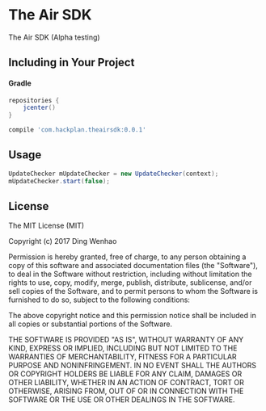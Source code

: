 # The Air SDK
The Air SDK (Alpha testing)

## Including in Your Project

#### Gradle

```groovy
repositories {
    jcenter()
}
```

```groovy
compile 'com.hackplan.theairsdk:0.0.1'
```

## Usage

```java
UpdateChecker mUpdateChecker = new UpdateChecker(context);
mUpdateChecker.start(false);
```


## License

The MIT License (MIT)

Copyright (c) 2017 Ding Wenhao

Permission is hereby granted, free of charge, to any person obtaining a copy of
this software and associated documentation files (the "Software"), to deal in
the Software without restriction, including without limitation the rights to
use, copy, modify, merge, publish, distribute, sublicense, and/or sell copies of
the Software, and to permit persons to whom the Software is furnished to do so,
subject to the following conditions:

The above copyright notice and this permission notice shall be included in all
copies or substantial portions of the Software.

THE SOFTWARE IS PROVIDED "AS IS", WITHOUT WARRANTY OF ANY KIND, EXPRESS OR
IMPLIED, INCLUDING BUT NOT LIMITED TO THE WARRANTIES OF MERCHANTABILITY, FITNESS
FOR A PARTICULAR PURPOSE AND NONINFRINGEMENT. IN NO EVENT SHALL THE AUTHORS OR
COPYRIGHT HOLDERS BE LIABLE FOR ANY CLAIM, DAMAGES OR OTHER LIABILITY, WHETHER
IN AN ACTION OF CONTRACT, TORT OR OTHERWISE, ARISING FROM, OUT OF OR IN
CONNECTION WITH THE SOFTWARE OR THE USE OR OTHER DEALINGS IN THE SOFTWARE.
